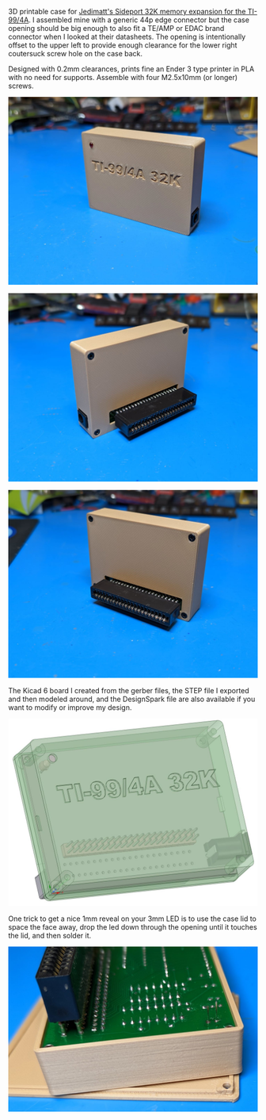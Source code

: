 



3D printable case for [Jedimatt's Sideport 32K memory expansion for the TI-99/4A](https://jedimatt42.com/4a/ti32kmem/). I assembled mine with a generic 44p edge connector but the case opening should be big enough to also fit a TE/AMP or EDAC brand connector when I looked at their datasheets. The opening is intentionally offset to the upper left to provide enough clearance for the lower right coutersuck screw hole on the case back.

Designed with 0.2mm clearances, prints fine an Ender 3 type printer in PLA with no need for supports. Assemble with four M2.5x10mm (or longer) screws.

![](docs/front.jpg)

![](docs/back.jpg)

![](docs/back2.jpg)

The Kicad 6 board I created from the gerber files, the STEP file I exported and then modeled around, and the DesignSpark file are also available if you want to modify or improve my design.

![](docs/DesignSpark.jpg)

One trick to get a nice 1mm reveal on your 3mm LED is to use the case lid to space the face away, drop the led down through the opening until it touches the lid, and then solder it.

![](docs/led-spacing.jpg)